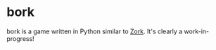 bork
====

bork is a game written in Python similar to [Zork](https://en.wikipedia.org/wiki/Zork). It's clearly a work-in-progress!